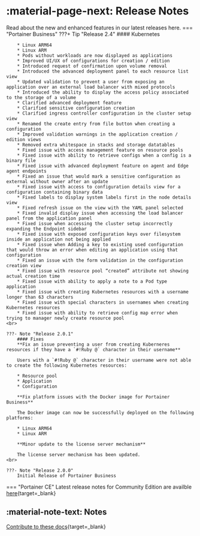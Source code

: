 # :material-page-next: Release Notes

Read about the new and enhanced features in our latest releases here.
=== "Portainer Business"
    ???+ Tip "Release 2.4"
        #### Kubernetes

        * Linux ARM64
        * Linux ARM
        * Pods without workloads are now displayed as applications
        * Improved UI/UX of configurations for creation / edition
        * Introduced request of confirmation upon volume removal
        * Introduced the advanced deployment panel to each resource list view
        * Updated validation to prevent a user from exposing an application over an external load balancer with mixed protocols
        * Introduced the ability to display the access policy associated to the storage of a volume
        * Clarified advanced deployment feature
        * Clarified sensitive configuration creation
        * Clarified ingress controller configuration in the cluster setup view
        * Renamed the create entry from file button when creating a configuration
        * Improved validation warnings in the application creation / edition views
        * Removed extra whitespace in stacks and storage datatables
        * Fixed issue with access management feature on resource pools
        * Fixed issue with ability to retrieve configs when a config is a binary file
        * Fixed issue with advanced deployment feature on agent and Edge agent endpoints
        * Fixed an issue that would mark a sensitive configuration as external without owner after an update
        * Fixed issue with access to configuration details view for a configuration containing binary data
        * Fixed labels to display system labels first in the node details view
        * Fixed refresh issue on the view with the YAML panel selected
        * Fixed invalid display issue when accessing the load balancer panel from the application panel
        * Fixed issue when accessing the cluster setup incorrectly expanding the Endpoint sidebar
        * Fixed issue with exposed configuration keys over filesystem inside an application not being applied
        * Fixed issue when Adding a key to existing used configuration that would throw an error when editing an application using that configuration
        * Fixed an issue with the form validation in the configuration creation view
        * Fixed issue with resource pool “created” attribute not showing actual creation time
        * Fixed issue with ability to apply a note to a Pod type application
        * Fixed issue with creating Kubernetes resources with a username longer than 63 characters
        * Fixed issue with special characters in usernames when creating Kubernetes resources
        * Fixed issue with ability to retrieve config map error when trying to manager newly create resource pool
    <br>

    ???- Note "Release 2.0.1"
        #### Fixes
        **Fix an issue preventing a user from creating Kuberneres resources if they have a `#!Ruby @` character in their username**

        Users with a `#!Ruby @` character in their username were not able to create the following Kubernetes resources:

        * Resource pool
        * Application
        * Configuration

        **Fix platform issues with the Docker image for Portainer Business**

        The Docker image can now be successfully deployed on the following platforms:

        * Linux ARM64
        * Linux ARM

        **Minor update to the license server mechanism**
        
        The license server mechanism has been updated.
    <br>

    ???- Note "Release 2.0.0"
        Initial Release of Portainer Business

=== "Portainer CE"
    Latest release notes for Community Edition are availble [here](https://github.com/portainer/portainer/releases){target=_blank}
<br>

## :material-note-text: Notes

[Contribute to these docs](https://github.com/portainer/portainer-docs/blob/master/contributing.md){target=_blank}

